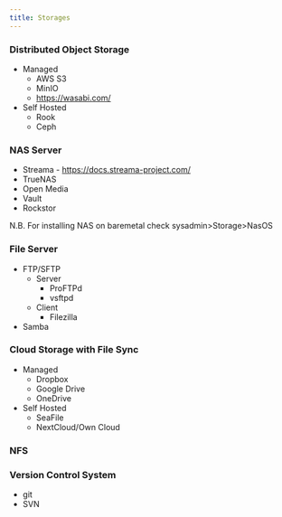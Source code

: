 ```yaml
---
title: Storages
---
```


### Distributed Object Storage
- Managed
  - AWS S3
  - MinIO
  - https://wasabi.com/
- Self Hosted
  - Rook
  - Ceph

### NAS Server

- Streama - https://docs.streama-project.com/
- TrueNAS
- Open Media
- Vault
- Rockstor

N.B. For installing NAS on baremetal check sysadmin>Storage>NasOS

### File Server

- FTP/SFTP
  - Server
    - ProFTPd
    - vsftpd
  - Client
    - Filezilla
- Samba

### Cloud Storage with File Sync

- Managed
  - Dropbox
  - Google Drive
  - OneDrive
- Self Hosted
  - SeaFile
  - NextCloud/Own Cloud

### NFS

### Version Control System

- git
- SVN